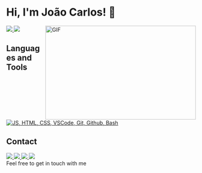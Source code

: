 # Hi, I'm João Carlos! 👋
<img align="right" alt="GIF" src="https://i.pinimg.com/originals/e4/26/70/e426702edf874b181aced1e2fa5c6cde.gif" width="400px" height="250px"/>

<div>
<!--Github Stats-->
  <a href="https://github.com/anuraghazra/github-readme-stats">
    <img height="" src="https://github-readme-stats.vercel.app/api?username=devjoaocarlos&theme=dracula&hide=issues&show_icons=true&rank_icon=github&show="/>
  </a>
  <!--Languages-->
  <a href="https://github.com/anuraghazra/convoychat">
    <img height="" src="https://github-readme-stats.vercel.app/api/top-langs/?username=devjoaocarlos&layout=compact&theme=dracula"/>
  </a>
</div>

## Languages and Tools
<a href="https://skillicons.dev">
  <img src="https://skillicons.dev/icons?i=js,html,css,vscode,git,github,bash" alt="JS, HTML, CSS, VSCode, Git, Github, Bash">
</a>

## Contact
<div>
<!--Instagram-->
<a href="https://www.instagram.com/joaocarlos_bug" target="_blank">
  <img src="https://img.shields.io/badge/-Instagram-%23E4405F?style=for-the-badge&logo=instagram&logoColor=white" target="_blank">
</a>

<!-- Gmail -->
<a href="mailto:debora.lima07@aluno.ifce.edu.br" target="_blank">
  <img src="https://img.shields.io/badge/-Gmail-%23FF0000?style=for-the-badge&logo=gmail&logoColor=white">
</a>
<!--Outlook-->
<a href="mailto:devjoaocarlos@outlook.com" target="_blank">
  <img src="https://img.shields.io/badge/-Outlook-%230078D4?style=for-the-badge&logo=microsoft-outlook&logoColor=white" target="_blank">
</a>
<!--LinkedIn-->
<a href="https://www.linkedin.com/in/devjoaocarlos" target="_blank">
  <img src="https://img.shields.io/badge/-LinkedIn-%230077B5?style=for-the-badge&logo=linkedin&logoColor=white">
</a> 
<br>
Feel free to get in touch with me
</div>
